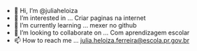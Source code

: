 - 👋 Hi, I’m @juliaheloiza
- 👀 I’m interested in ... Criar paginas na internet 
- 🌱 I’m currently learning ... mexer no github
- 💞️ I’m looking to collaborate on ... Com aprendizagem escolar 
- 📫 How to reach me ... julia.heloiza.ferreira@escola.pr.gov.br

<!---
juliaheloiza/juliaheloiza is a ✨ special ✨ repository because its `README.md` (this file) appears on your GitHub profile.
You can click the Preview link to take a look at your changes.
--->
